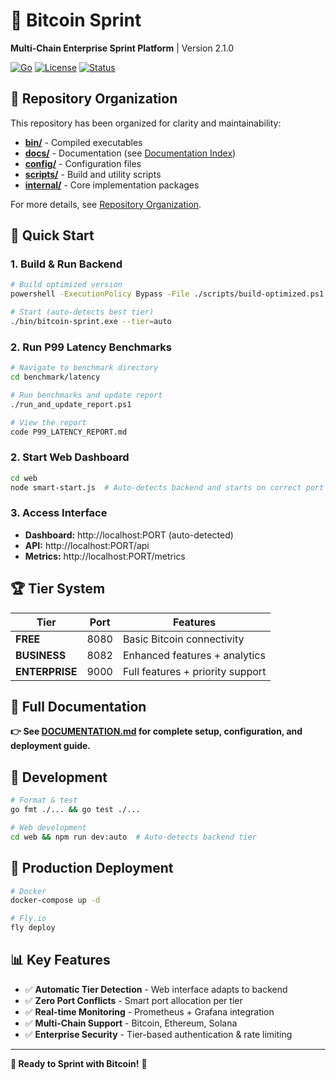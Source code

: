 # 🚀 Bitcoin Sprint
**Multi-Chain Enterprise Sprint Platform** | Version 2.1.0

[![Go](https://img.shields.io/badge/Go-1.21+-blue.svg)](https://golang.org/)
[![License](https://img.shields.io/badge/License-MIT-green.svg)](LICENSE)
[![Status](https://img.shields.io/badge/Status-Production%20Ready-brightgreen.svg)]()

## 📂 Repository Organization

This repository has been organized for clarity and maintainability:

- **[bin/](bin/)** - Compiled executables
- **[docs/](docs/)** - Documentation (see [Documentation Index](docs/DOCUMENTATION_INDEX.md))
- **[config/](config/)** - Configuration files
- **[scripts/](scripts/)** - Build and utility scripts
- **[internal/](internal/)** - Core implementation packages

For more details, see [Repository Organization](docs/REPOSITORY_ORGANIZATION.md).

## 🎯 Quick Start

### 1. **Build & Run Backend**
```bash
# Build optimized version
powershell -ExecutionPolicy Bypass -File ./scripts/build-optimized.ps1 -Release

# Start (auto-detects best tier)
./bin/bitcoin-sprint.exe --tier=auto
```

### 2. **Run P99 Latency Benchmarks**
```bash
# Navigate to benchmark directory
cd benchmark/latency

# Run benchmarks and update report
./run_and_update_report.ps1

# View the report
code P99_LATENCY_REPORT.md
```

### 2. **Start Web Dashboard**
```bash
cd web
node smart-start.js  # Auto-detects backend and starts on correct port
```

### 3. **Access Interface**
- **Dashboard:** http://localhost:PORT (auto-detected)
- **API:** http://localhost:PORT/api
- **Metrics:** http://localhost:PORT/metrics

## 🏆 Tier System

| **Tier** | **Port** | **Features** |
|----------|----------|--------------|
| **FREE** | 8080 | Basic Bitcoin connectivity |
| **BUSINESS** | 8082 | Enhanced features + analytics |
| **ENTERPRISE** | 9000 | Full features + priority support |

## 📖 Full Documentation

**👉 See [DOCUMENTATION.md](DOCUMENTATION.md) for complete setup, configuration, and deployment guide.**

## 🔧 Development

```bash
# Format & test
go fmt ./... && go test ./...

# Web development
cd web && npm run dev:auto  # Auto-detects backend tier
```

## 🚀 Production Deployment

```bash
# Docker
docker-compose up -d

# Fly.io
fly deploy
```

## 📊 Key Features

- ✅ **Automatic Tier Detection** - Web interface adapts to backend
- ✅ **Zero Port Conflicts** - Smart port allocation per tier  
- ✅ **Real-time Monitoring** - Prometheus + Grafana integration
- ✅ **Multi-Chain Support** - Bitcoin, Ethereum, Solana
- ✅ **Enterprise Security** - Tier-based authentication & rate limiting

---

**🎯 Ready to Sprint with Bitcoin!** 🚀
